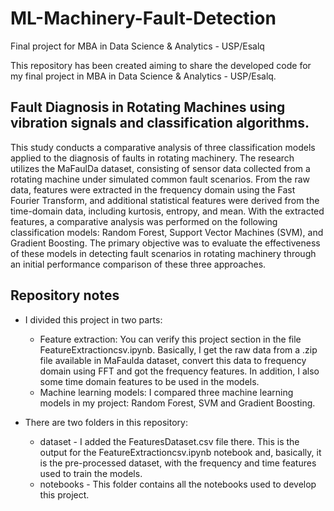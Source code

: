 # ML-Machinery-Fault-Detection
Final project for MBA in Data Science &amp; Analytics - USP/Esalq

This repository has been created aiming to share the developed code for my final project in MBA in Data Science &amp; Analytics - USP/Esalq.


## Fault Diagnosis in Rotating Machines using vibration signals and classification algorithms.

This study conducts a comparative analysis of three classification models applied to the diagnosis of faults in rotating machinery. The research utilizes the MaFaulDa dataset, consisting of sensor data collected from a rotating machine under simulated common fault scenarios. From the raw data, features were extracted in the frequency domain using the Fast Fourier Transform, and additional statistical features were derived from the time-domain data, including kurtosis, entropy, and mean. With the extracted features, a comparative analysis was performed on the following classification models: Random Forest, Support Vector Machines (SVM), and Gradient Boosting. The primary objective was to evaluate the effectiveness of these models in detecting fault scenarios in rotating machinery through an initial performance comparison of these three approaches.


## Repository notes

* I divided this project in two parts: 
  * Feature extraction: You can verify this project section in the file FeatureExtractioncsv.ipynb. Basically, I get the raw data from a .zip file available in MaFaulda dataset, convert this data to frequency domain using FFT and got the frequency features. In addition, I also some time domain features to be used in the models.
  * Machine learning models: I compared three machine learning models in my project: Random Forest, SVM and Gradient Boosting.
 
* There are two folders in this repository:
  * dataset - I added the FeaturesDataset.csv file there. This is the output for the FeatureExtractioncsv.ipynb notebook and, basically, it is the pre-processed dataset, with the frequency and time features used to train the models.
  * notebooks - This folder contains all the notebooks used to develop this project.


